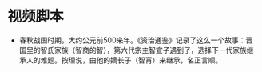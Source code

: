 # 视频脚本
- 春秋战国时期，大约公元前500来年。《资治通鉴》记录了这么一个故事：晋国里的智氏家族（智商的智），第六代宗主智宣子遇到了，选择下一代家族继承人的难题。按理说，由他的嫡长子（智宵）来继承，名正言顺。